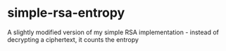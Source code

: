 # simple-rsa-entropy
A slightly modified version of my simple RSA implementation - instead of decrypting a ciphertext, it counts the entropy
